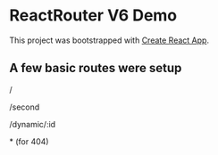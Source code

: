 # ReactRouter V6 Demo

This project was bootstrapped with [Create React App](https://github.com/facebook/create-react-app).

## A few basic routes were setup

/

/second

/dynamic/:id

\* (for 404)